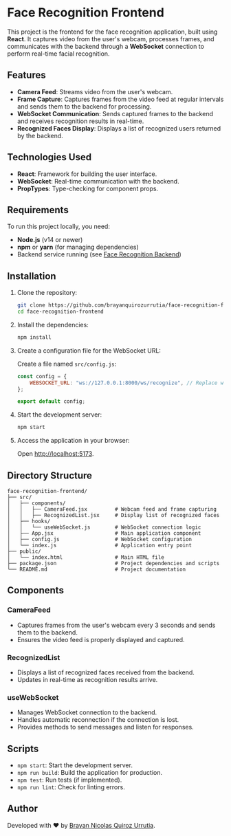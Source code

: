 # Face Recognition Frontend

This project is the frontend for the face recognition application, built using **React**. It captures video from the user's webcam, processes frames, and communicates with the backend through a **WebSocket** connection to perform real-time facial recognition.

## Features

- **Camera Feed**: Streams video from the user's webcam.
- **Frame Capture**: Captures frames from the video feed at regular intervals and sends them to the backend for processing.
- **WebSocket Communication**: Sends captured frames to the backend and receives recognition results in real-time.
- **Recognized Faces Display**: Displays a list of recognized users returned by the backend.

## Technologies Used

- **React**: Framework for building the user interface.
- **WebSocket**: Real-time communication with the backend.
- **PropTypes**: Type-checking for component props.

## Requirements

To run this project locally, you need:

- **Node.js** (v14 or newer)
- **npm** or **yarn** (for managing dependencies)
- Backend service running (see [Face Recognition Backend](https://github.com/brayanquirozurrutia/face-recognition-backend))

## Installation

1. Clone the repository:

   ```bash
   git clone https://github.com/brayanquirozurrutia/face-recognition-frontend.git
   cd face-recognition-frontend
   ```

2. Install the dependencies:

   ```bash
   npm install
   ```

3. Create a configuration file for the WebSocket URL:

   Create a file named `src/config.js`:

   ```javascript
   const config = {
       WEBSOCKET_URL: "ws://127.0.0.1:8000/ws/recognize", // Replace with your backend WebSocket URL
   };

   export default config;
   ```

4. Start the development server:

   ```bash
   npm start
   ```

5. Access the application in your browser:

   Open [http://localhost:5173](http://localhost:5173).

## Directory Structure

```
face-recognition-frontend/
├── src/
│   ├── components/
│   │   ├── CameraFeed.jsx         # Webcam feed and frame capturing
│   │   ├── RecognizedList.jsx     # Display list of recognized faces
│   ├── hooks/
│   │   └── useWebSocket.js        # WebSocket connection logic
│   ├── App.jsx                    # Main application component
│   ├── config.js                  # WebSocket configuration
│   └── index.js                   # Application entry point
├── public/
│   └── index.html                 # Main HTML file
├── package.json                   # Project dependencies and scripts
└── README.md                      # Project documentation
```

## Components

### CameraFeed

- Captures frames from the user's webcam every 3 seconds and sends them to the backend.
- Ensures the video feed is properly displayed and captured.

### RecognizedList

- Displays a list of recognized faces received from the backend.
- Updates in real-time as recognition results arrive.

### useWebSocket

- Manages WebSocket connection to the backend.
- Handles automatic reconnection if the connection is lost.
- Provides methods to send messages and listen for responses.

## Scripts

- `npm start`: Start the development server.
- `npm run build`: Build the application for production.
- `npm test`: Run tests (if implemented).
- `npm run lint`: Check for linting errors.

## Author

Developed with ❤️ by [Brayan Nicolas Quiroz Urrutia](https://github.com/brayanquirozurrutia).
